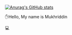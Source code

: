 [![Anurag's GitHub stats](https://github-readme-stats.vercel.app/api?username=Mukhriddin19980901)](https://github.com/Mukhriddin19980901/github-readme-stats)


:raised_hand:Hello, My name is Mukhriddin

:computer: 
